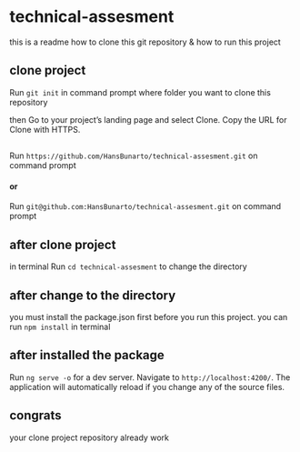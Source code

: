 # technical-assesment
this is a readme how to clone this git repository & how to run this project

## clone project
Run `git init` in command prompt where folder you want to clone this repository

then Go to your project’s landing page and select Clone. Copy the URL for Clone with HTTPS.

## 

Run `https://github.com/HansBunarto/technical-assesment.git` on command prompt
#### or 
Run `git@github.com:HansBunarto/technical-assesment.git` on command prompt

## after clone project
in terminal Run `cd technical-assesment` to change the directory

## after change to the directory
you must install the package.json first before you run this project. you can run `npm install` in terminal

## after installed the package
Run `ng serve -o` for a dev server. Navigate to `http://localhost:4200/`. The application will automatically reload if you change any of the source files.

## congrats
your clone project repository already work
